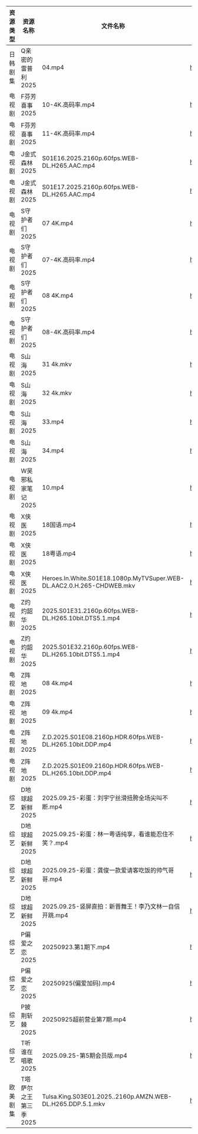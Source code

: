 | 资源类型 | 资源名称          | 文件名称                                                                  | 分享链接                                 | 更新时间                |
| ---- | ------------- | --------------------------------------------------------------------- | ------------------------------------ | ------------------- |
| 日韩剧集 | Q亲密的雷普利2025   | 04.mp4                                                                | https://pan.quark.cn/s/8cb9fd7634af  | 2025-09-25 21:19:44 |
| 电视剧  | F芬芳喜事2025     | 10-4K.高码率.mp4                                                         | https://pan.quark.cn/s/efd7bba67b01  | 2025-09-25 16:14:44 |
| 电视剧  | F芬芳喜事2025     | 11-4K.高码率.mp4                                                         | https://pan.quark.cn/s/efd7bba67b01  | 2025-09-25 16:14:40 |
| 电视剧  | J金式森林2025     | S01E16.2025.2160p.60fps.WEB-DL.H265.AAC.mp4                           | https://pan.quark.cn/s/8cefdb111488  | 2025-09-25 21:17:19 |
| 电视剧  | J金式森林2025     | S01E17.2025.2160p.60fps.WEB-DL.H265.AAC.mp4                           | https://pan.quark.cn/s/8cefdb111488  | 2025-09-25 21:17:23 |
| 电视剧  | S守护者们2025     | 07 4K.mp4                                                             | https://www.alipan.com/s/g98RcLwJvMG | 2025-09-25 19:58:48 |
| 电视剧  | S守护者们2025     | 07-4K.高码率.mp4                                                         | https://pan.quark.cn/s/5ecbcd4ead7e  | 2025-09-25 21:21:11 |
| 电视剧  | S守护者们2025     | 08 4K.mp4                                                             | https://www.alipan.com/s/g98RcLwJvMG | 2025-09-25 19:58:48 |
| 电视剧  | S守护者们2025     | 08-4K.高码率.mp4                                                         | https://pan.quark.cn/s/5ecbcd4ead7e  | 2025-09-25 21:21:13 |
| 电视剧  | S山海2025       | 31 4k.mkv                                                             | https://www.alipan.com/s/p8L13GiiEic | 2025-09-25 19:58:55 |
| 电视剧  | S山海2025       | 32 4k.mkv                                                             | https://www.alipan.com/s/p8L13GiiEic | 2025-09-25 19:58:54 |
| 电视剧  | S山海2025       | 33.mp4                                                                | https://www.alipan.com/s/p8L13GiiEic | 2025-09-25 19:58:54 |
| 电视剧  | S山海2025       | 34.mp4                                                                | https://www.alipan.com/s/p8L13GiiEic | 2025-09-25 19:58:53 |
| 电视剧  | W吴邪私家笔记2025   | 10.mp4                                                                | https://www.alipan.com/s/p2dd7WbN2NT | 2025-09-25 19:59:05 |
| 电视剧  | X侠医2025       | 18国语.mp4                                                              | https://pan.quark.cn/s/9e02baaca836  | 2025-09-25 01:22:39 |
| 电视剧  | X侠医2025       | 18粤语.mp4                                                              | https://pan.quark.cn/s/9e02baaca836  | 2025-09-25 01:22:42 |
| 电视剧  | X侠医2025       | Heroes.In.White.S01E18.1080p.MyTVSuper.WEB-DL.AAC2.0.H.265-CHDWEB.mkv | https://pan.quark.cn/s/9e02baaca836  | 2025-09-25 21:23:12 |
| 电视剧  | Z灼灼韶华2025     | 2025.S01E31.2160p.60fps.WEB-DL.H265.10bit.DTS5.1.mp4                  | https://pan.quark.cn/s/733a57c67291  | 2025-09-25 21:24:54 |
| 电视剧  | Z灼灼韶华2025     | 2025.S01E32.2160p.60fps.WEB-DL.H265.10bit.DTS5.1.mp4                  | https://pan.quark.cn/s/733a57c67291  | 2025-09-25 21:24:57 |
| 电视剧  | Z阵地2025       | 08 4k.mp4                                                             | https://pan.quark.cn/s/c9389bcb27a4  | 2025-09-25 01:24:52 |
| 电视剧  | Z阵地2025       | 09 4k.mp4                                                             | https://pan.quark.cn/s/c9389bcb27a4  | 2025-09-25 01:24:55 |
| 电视剧  | Z阵地2025       | Z.D.2025.S01E08.2160p.HDR.60fps.WEB-DL.H265.10bit.DDP.mp4             | https://pan.quark.cn/s/c9389bcb27a4  | 2025-09-25 01:25:00 |
| 电视剧  | Z阵地2025       | Z.D.2025.S01E09.2160p.HDR.60fps.WEB-DL.H265.10bit.DDP.mp4             | https://pan.quark.cn/s/c9389bcb27a4  | 2025-09-25 01:24:57 |
| 综艺   | D地球超新鲜2025    | 2025.09.25-彩蛋：刘宇宁丝滑扭胯全场尖叫不断.mp4                                       | https://pan.quark.cn/s/6d9ff5b2efaa  | 2025-09-25 16:25:53 |
| 综艺   | D地球超新鲜2025    | 2025.09.25-彩蛋：林一粤语纯享，看谁能忍住不笑？.mp4                                     | https://pan.quark.cn/s/6d9ff5b2efaa  | 2025-09-25 16:25:51 |
| 综艺   | D地球超新鲜2025    | 2025.09.25-彩蛋：龚俊一款爱请客吃饭的帅气哥哥.mp4                                      | https://pan.quark.cn/s/6d9ff5b2efaa  | 2025-09-25 16:25:48 |
| 综艺   | D地球超新鲜2025    | 2025.09.25-竖屏直拍：新晋舞王！李乃文林一自信开跳.mp4                                    | https://pan.quark.cn/s/6d9ff5b2efaa  | 2025-09-25 16:25:57 |
| 综艺   | P偏爱之恋2025     | 20250923.第1期下.mp4                                                     | https://pan.quark.cn/s/2023e0def11e  | 2025-09-25 16:28:23 |
| 综艺   | P偏爱之恋2025     | 20250925(偏爱加码).mp4                                                    | https://pan.quark.cn/s/2023e0def11e  | 2025-09-25 16:28:20 |
| 综艺   | P披荆斩棘2025     | 20250925超前营业第7期.mp4                                                   | https://pan.quark.cn/s/9ae1eb01008d  | 2025-09-25 16:28:39 |
| 综艺   | T听谁在唱歌2025    | 2025.09.25-第5期会员版.mp4                                                 | https://pan.quark.cn/s/2bde1dede512  | 2025-09-25 21:29:15 |
| 欧美剧集 | T塔萨尔之王第三季2025 | Tulsa.King.S03E01.2025..2160p.AMZN.WEB-DL.H265.DDP.5.1.mkv            | https://pan.quark.cn/s/cee11768a3f4  | 2025-09-25 16:21:13 |
